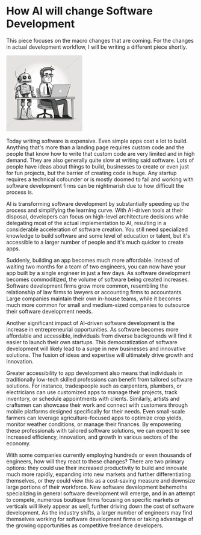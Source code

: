 # How AI will change Software Development

This piece focuses on the macro changes that are coming. For the changes in actual development workflow, I will be writing a different piece shortly.

<img src="https://raw.githubusercontent.com/gnardini/blog-content/main/images/how-ai-software.jpeg" alt="Illustration" width="40%">

Today writing software is expensive. Even simple apps cost a lot to build. Anything that's more than a landing page requires custom code and the people that know how to write that custom code are very limited and in high demand. They are also generally quite slow at writing said software. Lots of people have ideas about things to build, businesses to create or even just for fun projects, but the barrier of creating code is huge. Any startup requires a technical cofounder or is mostly doomed to fail and working with software development firms can be nightmarish due to how difficult the process is.

AI is transforming software development by substantially speeding up the process and simplifying the learning curve. With AI-driven tools at their disposal, developers can focus on high-level architecture decisions while delegating most of the actual implementation to AI, resulting in a considerable acceleration of software creation. You still need specialized knowledge to build software and some level of education or talent, but it's accessible to a larger number of people and it's much quicker to create apps.

Suddenly, building an app becomes much more affordable. Instead of waiting two months for a team of two engineers, you can now have your app built by a single engineer in just a few days. As software development becomes commoditized, the volume of software being created increases. Software development firms grow more common, resembling the relationship of law firms to lawyers or accounting firms to accountants. Large companies maintain their own in-house teams, while it becomes much more common for small and medium-sized companies to outsource their software development needs.

Another significant impact of AI-driven software development is the increase in entrepreneurial opportunities. As software becomes more affordable and accessible, individuals from diverse backgrounds will find it easier to launch their own startups. This democratization of software development will likely lead to a surge in new businesses and innovative solutions. The fusion of ideas and expertise will ultimately drive growth and innovation.

Greater accessibility to app development also means that individuals in traditionally low-tech skilled professions can benefit from tailored software solutions. For instance, tradespeople such as carpenters, plumbers, or electricians can use customized apps to manage their projects, track inventory, or schedule appointments with clients. Similarly, artists and craftsmen can showcase their work and connect with customers through mobile platforms designed specifically for their needs. Even small-scale farmers can leverage agriculture-focused apps to optimize crop yields, monitor weather conditions, or manage their finances. By empowering these professionals with tailored software solutions, we can expect to see increased efficiency, innovation, and growth in various sectors of the economy.

With some companies currently employing hundreds or even thousands of engineers, how will they react to these changes? There are two primary options: they could use their increased productivity to build and innovate much more rapidly, expanding into new markets and further differentiating themselves, or they could view this as a cost-saving measure and downsize large portions of their workforce. New software development behemoths specializing in general software development will emerge, and in an attempt to compete, numerous boutique firms focusing on specific markets or verticals will likely appear as well, further driving down the cost of software development. As the industry shifts, a larger number of engineers may find themselves working for software development firms or taking advantage of the growing opportunities as competitive freelance developers.
